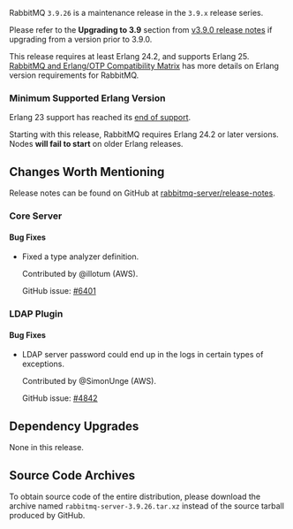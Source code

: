 RabbitMQ `3.9.26` is a maintenance release in the `3.9.x` release series.

Please refer to the **Upgrading to 3.9** section from [v3.9.0 release notes](https://github.com/rabbitmq/rabbitmq-server/releases/tag/v3.9.0) if upgrading from a version prior to 3.9.0.

This release requires at least Erlang 24.2, and supports Erlang 25. [RabbitMQ and Erlang/OTP Compatibility Matrix](https://www.rabbitmq.com/which-erlang.html) has more details on Erlang version requirements for RabbitMQ.


### Minimum Supported Erlang Version

Erlang 23 support has reached its [end of support](https://www.rabbitmq.com/which-erlang.html).

Starting with this release, RabbitMQ requires Erlang 24.2 or later versions. Nodes **will fail to start** on older Erlang releases.

## Changes Worth Mentioning

Release notes can be found on GitHub at [rabbitmq-server/release-notes](https://github.com/rabbitmq/rabbitmq-server/tree/v3.9.x/release-notes).


### Core Server

#### Bug Fixes

 * Fixed a type analyzer definition.

   Contributed by @illotum (AWS).

   GitHub issue: [#6401](https://github.com/rabbitmq/rabbitmq-server/pull/6401)


### LDAP Plugin

#### Bug Fixes

 * LDAP server password could end up in the logs in certain types of exceptions.

   Contributed by @SimonUnge (AWS).

   GitHub issue: [#4842](https://github.com/rabbitmq/rabbitmq-server/issues/4842)


## Dependency Upgrades

None in this release.


## Source Code Archives

To obtain source code of the entire distribution, please download the archive named `rabbitmq-server-3.9.26.tar.xz`
instead of the source tarball produced by GitHub.
